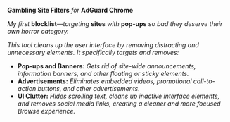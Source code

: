 
**Gambling Site Filters** _for_ **AdGuard Chrome**

_My first_ **blocklist**_—targeting_ **sites** _with_ **pop-ups** _so bad they deserve their own horror category._

_This tool cleans up the user interface by removing distracting and unnecessary elements. It specifically targets and removes:_

* **Pop-ups and Banners:** _Gets rid of site-wide announcements, information banners, and other floating or sticky elements._
* **Advertisements:** _Eliminates embedded videos, promotional call-to-action buttons, and other advertisements._
* **UI Clutter:** _Hides scrolling text, cleans up inactive interface elements, and removes social media links, creating a cleaner and more focused Browse experience._
